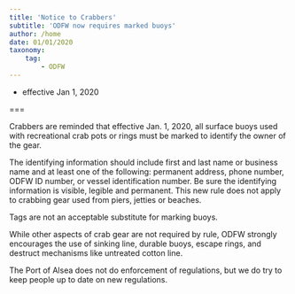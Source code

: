 ```yaml
---
title: 'Notice to Crabbers'
subtitle: 'ODFW now requires marked buoys'
author: /home
date: 01/01/2020
taxonomy:
    tag:
        - ODFW
---
```


- effective Jan 1, 2020

===

Crabbers are reminded that effective Jan. 1, 2020, all surface buoys used with recreational crab pots or rings must be marked to identify the owner of the gear.

The identifying information should include first and last name or business name and at least one of the following: permanent address, phone number, ODFW ID number, or vessel identification number. Be sure the identifying information is visible, legible and permanent. This new rule does not apply to crabbing gear used from piers, jetties or beaches.

Tags are not an acceptable substitute for marking buoys.

While other aspects of crab gear are not required by rule, ODFW strongly encourages the use of sinking line, durable buoys, escape rings, and destruct mechanisms like untreated cotton line.

The Port of Alsea does not do enforcement of regulations, but we do try to keep people up to date on new regulations.
